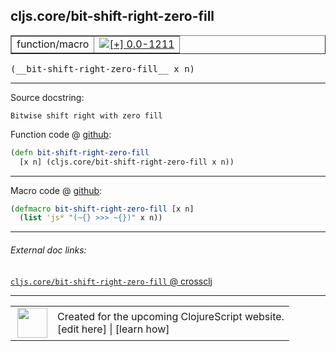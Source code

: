## cljs.core/bit-shift-right-zero-fill



 <table border="1">
<tr>
<td>function/macro</td>
<td><a href="https://github.com/cljsinfo/cljs-api-docs/tree/0.0-1211"><img valign="middle" alt="[+] 0.0-1211" title="Added in 0.0-1211" src="https://img.shields.io/badge/+-0.0--1211-lightgrey.svg"></a> </td>
</tr>
</table>


 <samp>
(__bit-shift-right-zero-fill__ x n)<br>
</samp>

---





Source docstring:

```
Bitwise shift right with zero fill
```


Function code @ [github](https://github.com/clojure/clojurescript/blob/r1552/src/cljs/cljs/core.cljs#L1414-L1416):

```clj
(defn bit-shift-right-zero-fill
  [x n] (cljs.core/bit-shift-right-zero-fill x n))
```

<!--
Repo - tag - source tree - lines:

 <pre>
clojurescript @ r1552
└── src
    └── cljs
        └── cljs
            └── <ins>[core.cljs:1414-1416](https://github.com/clojure/clojurescript/blob/r1552/src/cljs/cljs/core.cljs#L1414-L1416)</ins>
</pre>

-->

---

Macro code @ [github](https://github.com/clojure/clojurescript/blob/r1552/src/clj/cljs/core.clj#L335-L336):

```clj
(defmacro bit-shift-right-zero-fill [x n]
  (list 'js* "(~{} >>> ~{})" x n))
```

<!--
Repo - tag - source tree - lines:

 <pre>
clojurescript @ r1552
└── src
    └── clj
        └── cljs
            └── <ins>[core.clj:335-336](https://github.com/clojure/clojurescript/blob/r1552/src/clj/cljs/core.clj#L335-L336)</ins>
</pre>
-->

---


###### External doc links:

[`cljs.core/bit-shift-right-zero-fill` @ crossclj](http://crossclj.info/fun/cljs.core.cljs/bit-shift-right-zero-fill.html)<br>

---

 <table>
<tr><td>
<img valign="middle" align="right" width="48px" src="http://i.imgur.com/Hi20huC.png">
</td><td>
Created for the upcoming ClojureScript website.<br>
[edit here] | [learn how]
</td></tr></table>

[edit here]:https://github.com/cljsinfo/cljs-api-docs/blob/master/cljsdoc/cljs.core/bit-shift-right-zero-fill.cljsdoc
[learn how]:https://github.com/cljsinfo/cljs-api-docs/wiki/cljsdoc-files

<!--

This information was too distracting to show to readers, but I'll leave it
commented here since it is helpful to:

- pretty-print the data used to generate this document
- and show how to retrieve that data



The API data for this symbol:

```clj
{:ns "cljs.core",
 :name "bit-shift-right-zero-fill",
 :signature ["[x n]"],
 :history [["+" "0.0-1211"]],
 :type "function/macro",
 :full-name-encode "cljs.core/bit-shift-right-zero-fill",
 :source {:code "(defn bit-shift-right-zero-fill\n  [x n] (cljs.core/bit-shift-right-zero-fill x n))",
          :title "Function code",
          :repo "clojurescript",
          :tag "r1552",
          :filename "src/cljs/cljs/core.cljs",
          :lines [1414 1416]},
 :extra-sources [{:code "(defmacro bit-shift-right-zero-fill [x n]\n  (list 'js* \"(~{} >>> ~{})\" x n))",
                  :title "Macro code",
                  :repo "clojurescript",
                  :tag "r1552",
                  :filename "src/clj/cljs/core.clj",
                  :lines [335 336]}],
 :full-name "cljs.core/bit-shift-right-zero-fill",
 :docstring "Bitwise shift right with zero fill"}

```

Retrieve the API data for this symbol:

```clj
;; from Clojure REPL
(require '[clojure.edn :as edn])
(-> (slurp "https://raw.githubusercontent.com/cljsinfo/cljs-api-docs/catalog/cljs-api.edn")
    (edn/read-string)
    (get-in [:symbols "cljs.core/bit-shift-right-zero-fill"]))
```

-->
